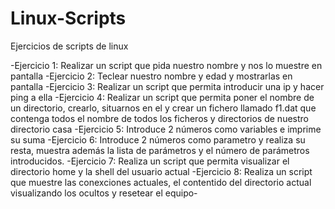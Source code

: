 # Linux-Scripts
Ejercicios de scripts de linux

-Ejercicio 1: Realizar un script que pida nuestro nombre y nos lo muestre en pantalla
-Ejercicio 2: Teclear nuestro nombre y edad y mostrarlas en pantalla
-Ejercicio 3: Realizar un script que permita introducir una ip y hacer ping a ella
-Ejercicio 4: Realizar un script que permita poner el nombre de un directorio, crearlo, situarnos en el y crear un fichero llamado f1.dat que contenga todos el nombre de todos los ficheros y directorios de nuestro directorio casa
-Ejercicio 5: Introduce 2 números como variables e imprime su suma
-Ejercicio 6: Introduce 2 números como parametro y realiza su resta, muestra además la lista de parámetros y el número de parámetros introducidos.
-Ejercicio 7: Realiza un script que permita visualizar el directorio home y la shell del usuario actual
-Ejercicio 8: Realiza un script que muestre las conexciones actuales, el contentido del directorio actual visualizando los ocultos y resetear el equipo-
